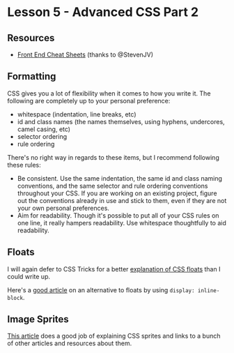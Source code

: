 # Lesson 5 - Advanced CSS Part 2

## Resources

* [Front End Cheat Sheets](http://www.smashingbuzz.com/2014/07/free-html5-css3-and-jquery-cheat-sheets/) (thanks to @StevenJV)

## Formatting

CSS gives you a lot of flexibility when it comes to how you write it. The following are completely up to your personal preference:

* whitespace (indentation, line breaks, etc)
* id and class names (the names themselves, using hyphens, undercores, camel casing, etc)
* selector ordering
* rule ordering

There's no right way in regards to these items, but I recommend following these rules:

* Be consistent. Use the same indentation, the same id and class naming conventions, and the same selector and rule ordering conventions throughout your CSS. If you are working on an existing project, figure out the conventions already in use and stick to them, even if they are not your own personal preferences.
* Aim for readability. Though it's possible to put all of your CSS rules on one line, it really hampers readability. Use whitespace thoughtfully to aid readability.

## Floats

I will again defer to CSS Tricks for a better [explanation of CSS floats](http://css-tricks.com/all-about-floats/) than I could write up.

Here's a [good article](http://designshack.net/articles/css/whats-the-deal-with-display-inline-block/) on an alternative to floats by using `display: inline-block`.

## Image Sprites

[This article](http://www.smashingmagazine.com/2009/04/27/the-mystery-of-css-sprites-techniques-tools-and-tutorials/) does a good job of explaining CSS sprites and links to a bunch of other articles and resources about them.
